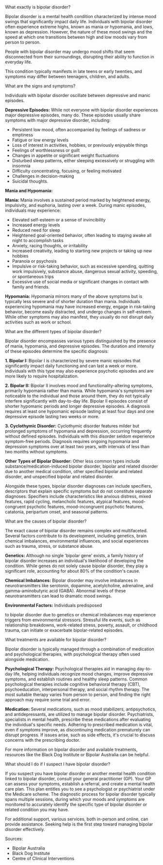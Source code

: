 What exactly is bipolar disorder?

Bipolar disorder is a mental health condition characterized by intense mood swings that significantly impact daily life. Individuals with bipolar disorder often experience extreme highs, known as mania or hypomania, and lows, known as depression. However, the nature of these mood swings and the speed at which one transitions between high and low moods vary from person to person.

People with bipolar disorder may undergo mood shifts that seem disconnected from their surroundings, disrupting their ability to function in everyday life.

This condition typically manifests in late teens or early twenties, and symptoms may differ between teenagers, children, and adults.

What are the signs and symptoms?

Individuals with bipolar disorder oscillate between depressive and manic episodes.

**Depressive Episodes:**
While not everyone with bipolar disorder experiences major depressive episodes, many do. These episodes usually share symptoms with major depressive disorder, including:

- Persistent low mood, often accompanied by feelings of sadness or emptiness
- Fatigue or low energy levels
- Loss of interest in activities, hobbies, or previously enjoyable things
- Feelings of worthlessness or guilt
- Changes in appetite or significant weight fluctuations
- Disturbed sleep patterns, either sleeping excessively or struggling with insomnia
- Difficulty concentrating, focusing, or feeling motivated
- Challenges in decision-making
- Suicidal thoughts.

**Mania and Hypomania:**

**Mania:**
Mania involves a sustained period marked by heightened energy, impulsivity, and euphoria, lasting over a week. During manic episodes, individuals may experience:

- Elevated self-esteem or a sense of invincibility
- Increased energy levels
- Reduced need for sleep
- Heightened goal-oriented behavior, often leading to staying awake all night to accomplish tasks
- Anxiety, racing thoughts, or irritability
- Increased creativity, leading to starting new projects or taking up new hobbies
- Paranoia or psychosis
- Impulsive or risk-taking behavior, such as excessive spending, quitting work impulsively, substance abuse, dangerous sexual activity, speeding, or spontaneous trips
- Excessive use of social media or significant changes in contact with family and friends.

**Hypomania:**
Hypomania mirrors many of the above symptoms but is typically less severe and of shorter duration than mania. Individuals experiencing hypomania may have increased energy, engage in risk-taking behavior, become easily distracted, and undergo changes in self-esteem. While other symptoms may also manifest, they usually do not disrupt daily activities such as work or school.

What are the different types of bipolar disorder?

Bipolar disorder encompasses various types distinguished by the presence of mania, hypomania, and depressive episodes. The duration and intensity of these episodes determine the specific diagnosis:

**1. Bipolar I:**
Bipolar I is characterized by severe manic episodes that significantly impact daily functioning and can last a week or more. Individuals with this type may also experience psychotic episodes and are more likely to require hospitalization.

**2. Bipolar II:**
Bipolar II involves mood and functionality-altering symptoms, primarily hypomania rather than mania. While hypomania's symptoms are noticeable to the individual and those around them, they do not typically interfere significantly with day-to-day life. Bipolar II episodes consist of shorter hypomanic periods and longer depressive episodes. A diagnosis requires at least one hypomanic episode lasting at least four days and one depressive episode lasting two weeks or more.

**3. Cyclothymic Disorder:**
Cyclothymic disorder features milder but prolonged symptoms of hypomania and depression, occurring frequently without defined episodes. Individuals with this disorder seldom experience symptom-free periods. Diagnosis requires ongoing hypomania and depression symptoms over at least two years, with intervals of less than two months without symptoms.

**Other Types of Bipolar Disorder:**
Other less common types include substance/medication-induced bipolar disorder, bipolar and related disorder due to another medical condition, other specified bipolar and related disorder, and unspecified bipolar and related disorder.

Alongside these types, bipolar disorder diagnoses can include specifiers, descriptors that explain specific symptoms but do not constitute separate diagnoses. Specifiers include characteristics like anxious distress, mixed features, rapid cycling, melancholic features, atypical features, mood-congruent psychotic features, mood-incongruent psychotic features, catatonia, peripartum onset, and seasonal patterns.

What are the causes of bipolar disorder?

The exact cause of bipolar disorder remains complex and multifaceted. Several factors contribute to its development, including genetics, brain chemical imbalances, environmental influences, and social experiences such as trauma, stress, or substance abuse.

**Genetics:**
Although no single 'bipolar gene' exists, a family history of bipolar disorder increases an individual's likelihood of developing the condition. While genes do not solely cause bipolar disorder, they play a significant role, accounting for about 80% of the condition's cause.

**Chemical Imbalances:**
Bipolar disorder may involve imbalances in neurotransmitters like serotonin, dopamine, acetylcholine, adrenaline, and gamma-aminobutyric acid (GABA). Abnormal levels of these neurotransmitters can lead to dramatic mood swings.

**Environmental Factors:**
Individuals predisposed

 to bipolar disorder due to genetics or chemical imbalances may experience triggers from environmental stressors. Stressful life events, such as relationship breakdowns, work-related stress, poverty, assault, or childhood trauma, can initiate or exacerbate bipolar-related episodes.

What treatments are available for bipolar disorder?

Bipolar disorder is typically managed through a combination of medication and psychological therapies, with psychological therapy often used alongside medication.

**Psychological Therapy:**
Psychological therapies aid in managing day-to-day life, helping individuals recognize mood changes, improve depressive symptoms, and establish routines and healthy sleep patterns. Common psychological therapies include cognitive behavioral therapy (CBT), psychoeducation, interpersonal therapy, and social rhythm therapy. The most suitable therapy varies from person to person, and finding the right approach may require some trial and error.

**Medication:**
Several medications, such as mood stabilizers, antipsychotics, and antidepressants, are utilized to manage bipolar disorder. Psychiatrists, specialists in mental health, prescribe these medications after evaluating the individual's specific needs. Adhering to prescribed medication is vital, even if symptoms improve, as discontinuing medication prematurely can disrupt progress. If issues arise, such as side effects, it's crucial to discuss concerns with the prescribing doctor.

For more information on bipolar disorder and available treatments, resources like the Black Dog Institute or Bipolar Australia can be helpful.

What should I do if I suspect I have bipolar disorder?

If you suspect you have bipolar disorder or another mental health condition linked to bipolar disorder, consult your general practitioner (GP). Your GP can assess your symptoms, establish a referral, and create a mental health care plan. This plan entitles you to see a psychologist or psychiatrist under the Medicare scheme. The diagnostic process for bipolar disorder typically spans multiple sessions, during which your moods and symptoms are monitored to accurately identify the specific type of bipolar disorder or related condition you may have.

For additional support, various services, both in-person and online, can provide assistance. Seeking help is the first step toward managing bipolar disorder effectively.

Sources:
- Bipolar Australia
- Black Dog Institute
- Centre of Clinical Interventions